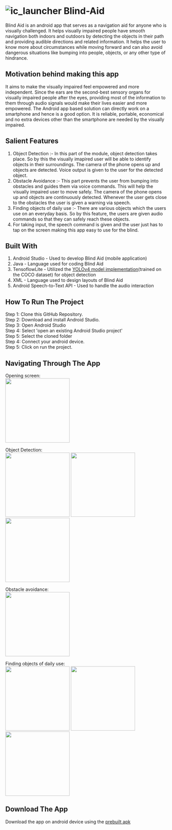 # ![ic_launcher](https://user-images.githubusercontent.com/89207778/170878029-d75dfd21-459f-4270-9966-e6864086cf3e.jpg) Blind-Aid 

Blind Aid is an android app that serves as a navigation aid for anyone who is visually challenged. 
It helps visually impaired people have smooth navigation both indoors and outdoors by detecting the objects in their path 
and providing audible directions and related information. It helps the user to know more about circumstances while moving forward 
and can also avoid dangerous situations like bumping into people, objects, or any other type of hindrance.

## Motivation behind making this app

It aims to make the visually impaired feel empowered and more independent. 
Since the ears are the second-best sensory organs for visually impaired people after the eyes, providing most of the 
information to them through audio signals would make their lives easier and more empowered. 
The Android app based solution can directly work on a smartphone and hence is a good option. 
It is reliable, portable, economical and no extra devices other than the smartphone are needed by the visually impaired.

## Salient Features 

1. Object Detection :- In this part of the module, object detection takes place. So by
this the visually imapired user will be able to identify objects in their surroundings. 
The camera of the phone opens up and objects are detected. Voice output is given to the user for the detected object.
2. Obstacle Avoidance :- This part prevents the user from bumping into obstacles and guides them via voice commands. 
This will help the visually impaired user to move safely. The camera of the phone opens up and objects are continuously detected. 
Whenever the user gets close to the obstacles the user is given a warning via speech.
3. Finding objects of daily use :- There are various objects which the users use on an everyday basis. 
So by this feature, the users are given audio commands so that they can safely reach these objects.
4. For taking input, the speech command is given and the user just has to tap on the screen making this app easy to use for the blind.

## Built With 

1. Android Studio - Used to develop Blind Aid (mobile application)
2. Java - Language used for coding Blind Aid
3. TensoflowLite - Utilized the [YOLOv4 model implementation](https://github.com/haroonshakeel/tensorflow-yolov4-tflite)(trained on the COCO dataset) for object detection
4. XML - Language used to design layouts of Blind Aid
5. Android Speech-to-Text API - Used to handle the audio interaction

## How To Run The Project

Step 1: Clone this GitHub Repository. <br />
Step 2: Download and install Android Studio. <br />
Step 3: Open Android Studio <br />
Step 4: Select 'open an existing Android Studio project' <br />
Step 5: Select the cloned folder <br />
Step 4: Connect your android device. <br />
Step 5: Click on run the project. <br />

## Navigating Through The App
 
Opening screen: <br />
<img src="https://user-images.githubusercontent.com/89207778/170882513-f9392080-3380-40e3-8340-2e1fefd6f2d9.jpeg" width = "200">

Object Detection: <br />
<img src="https://user-images.githubusercontent.com/89207778/170882374-aed186d0-2cdf-49de-ab2e-a9a1fa60934e.jpeg" width = "200">
<img src="https://user-images.githubusercontent.com/89207778/170882378-a73499dc-5bf5-4a5e-8ab4-52614de37959.jpeg" width = "200">
<img src="https://user-images.githubusercontent.com/89207778/170882384-2560cd06-1415-45ed-abde-698a6a75ed27.jpeg" width = "200">

Obstacle avoidance: <br />
<img src="https://user-images.githubusercontent.com/89207778/170882579-a3dfd5e1-5bf7-44ef-8a6d-939c4d1b9671.jpeg" width = "200">

Finding objects of daily use: <br />
<img src="https://user-images.githubusercontent.com/89207778/170882627-7975fd6e-d57e-492d-831d-33ffac15f20a.jpeg" width = "200">
<img src="https://user-images.githubusercontent.com/89207778/170882806-59007844-9b6e-40ad-8d8e-d5e06a76e098.jpeg" width = "200">
<img src="https://user-images.githubusercontent.com/89207778/170882615-4ce459e9-3190-4391-8e70-7ae31d171ec0.jpeg" width = "200">

## Download The App

Download the app on android device using the [prebuilt apk](https://drive.google.com/file/d/1ZF1L1UY3Nou7caDC9HFkzcvpx3tQN9vr/view?usp=sharing)

